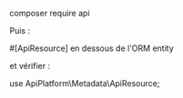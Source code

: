 composer require api

Puis :

#[ApiResource] en dessous de l'ORM entity

et vérifier : 

use ApiPlatform\Metadata\ApiResource;